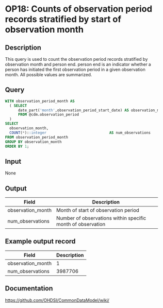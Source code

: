 <!---
Group:observation period
Name:OP18 Counts of observation period records stratified by start of observation month
Author:Patrick Ryan
CDM Version: 5.3
-->

# OP18: Counts of observation period records stratified by start of observation month

## Description
This query is used to count the observation period records stratified by observation month and person end. person end is an indicator whether a person has initiated the first observation period in a given observation month. All possible values are summarized.

## Query
```sql
WITH observation_period_month AS
  ( SELECT
      date_part('month',observation_period_start_date) AS observation_month
      FROM @cdm.observation_period
  )
SELECT
  observation_month,
  COUNT(*)::integer                             AS num_observations
FROM observation_period_month
GROUP BY observation_month
ORDER BY 1;
```

## Input

None

## Output

| Field |  Description |
| --- | --- |
| observation_month | Month of start of observation period |
| num_observations | Number of observations within specific month of observation |

## Example output record

|  Field |  Description |
| --- | --- |
| observation_month |  1 |
| num_observations |  3987706 |

## Documentation
https://github.com/OHDSI/CommonDataModel/wiki/
